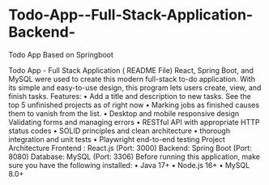 # Todo-App--Full-Stack-Application-Backend-
Todo App Based on Springboot

Todo App - Full Stack Application ( README File)
React, Spring Boot, and MySQL were used to create this modern full-stack to-do application.
With its simple and easy-to-use design, this program lets users create, view, and finish tasks.
Features:
• Add a title and description to new tasks. See the top 5 unfinished projects as of right now
• Marking jobs as finished causes them to vanish from the list.
• Desktop and mobile responsive design Validating forms and managing errors
• RESTful API with appropriate HTTP status codes
• SOLID principles and clean architecture
• thorough integration and unit tests
• Playwright end-to-end testing
Project Architecture
Frontend : React.js (Port: 3000)
Backend: Spring Boot (Port: 8080)
Database: MySQL (Port: 3306)
Before running this application, make sure you have the following installed:
• Java 17+
• Node.js 16+
• MySQL 8.0+
